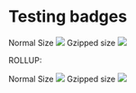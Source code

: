 # Testing badges

Normal Size ![](https://img.badgesize.io/evandromacedo/library-study/master/dist/bundle.js.svg)
Gzipped size ![](https://img.badgesize.io/evandromacedo/library-study/master/dist/bundle.js.svg?compression=gzip)

ROLLUP:

Normal Size ![](https://img.badgesize.io/evandromacedo/library-study/master/distRollup/bundle.js.svg)
Gzipped size ![](https://img.badgesize.io/evandromacedo/library-study/master/distRollup/bundle.js.svg?compression=gzip)
